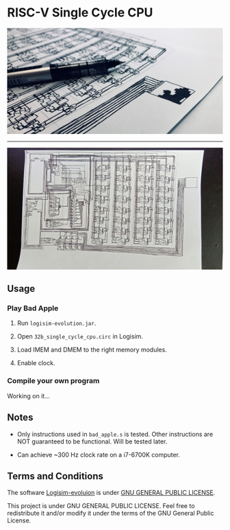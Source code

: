 # RISC-V Single Cycle CPU

![Cover Image](cover.jpg)

---

![Result Image](result.jpg)

## Usage

### Play Bad Apple

1. Run `logisim-evolution.jar`.

2. Open `32b_single_cycle_cpu.circ` in Logisim.

3. Load IMEM and DMEM to the right memory modules. 

4. Enable clock.

### Compile your own program

Working on it...

## Notes

- Only instructions used in `bad_apple.s` is tested. Other instructions are NOT guaranteed to be functional. Will be tested later.

- Can achieve ~300 Hz clock rate on a i7-6700K computer.

## Terms and Conditions

The software [Logisim-evoluion](https://github.com/reds-heig/logisim-evolution) is under [GNU GENERAL PUBLIC LICENSE](https://github.com/reds-heig/logisim-evolution/blob/master/LICENSE.md).

This project is under GNU GENERAL PUBLIC LICENSE. Feel free to redistribute it and/or modify it under the terms of the GNU General Public License.